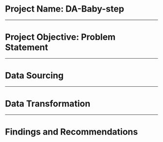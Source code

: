 # Project Name: DA-Baby-step

----
# Project Objective: Problem Statement



----
# Data Sourcing


----
# Data Transformation




----
# Findings and Recommendations 
